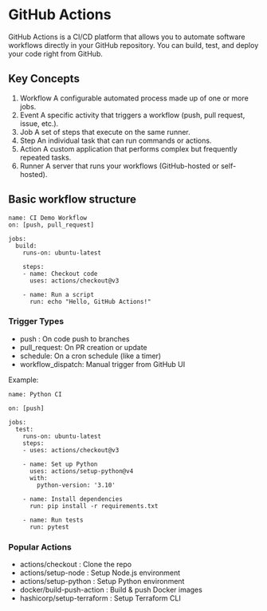 # GitHub Actions
GitHub Actions is a CI/CD platform that allows you to automate software workflows directly in your GitHub repository. You can build, test, and deploy your code right from GitHub.

## Key Concepts
1. Workflow
   A configurable automated process made up of one or more jobs.
2. Event
   A specific activity that triggers a workflow (push, pull request, issue, etc.).
3. Job
   A set of steps that execute on the same runner.
4. Step
   An individual task that can run commands or actions.
5. Action
   A custom application that performs complex but frequently repeated tasks.
6. Runner
    A server that runs your workflows (GitHub-hosted or self-hosted).

## Basic workflow structure
```
name: CI Demo Workflow
on: [push, pull_request]

jobs:
  build:
    runs-on: ubuntu-latest

    steps:
    - name: Checkout code
      uses: actions/checkout@v3

    - name: Run a script
      run: echo "Hello, GitHub Actions!"
```
### Trigger Types
- push : On code push to branches
- pull_request: On PR creation or update
- schedule: On a cron schedule (like a timer)
- workflow_dispatch: Manual trigger from GitHub UI

Example:
```
name: Python CI

on: [push]

jobs:
  test:
    runs-on: ubuntu-latest
    steps:
    - uses: actions/checkout@v3

    - name: Set up Python
      uses: actions/setup-python@v4
      with:
        python-version: '3.10'

    - name: Install dependencies
      run: pip install -r requirements.txt

    - name: Run tests
      run: pytest
```
### Popular Actions
- actions/checkout : Clone the repo
- actions/setup-node : Setup Node.js environment
- actions/setup-python : Setup Python environment
- docker/build-push-action : Build & push Docker images
- hashicorp/setup-terraform : Setup Terraform CLI
